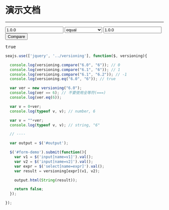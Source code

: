 # 演示文档

---

<form id="form-demo">
  <input type="text" name="v1" value="1.0.0" />
  <select name="expr">
    <option value="eq">equal</option>
    <option value="gt">great than</option>
    <option value="gte">great than equal</option>
    <option value="lt">less than</option>
    <option value="lte">less than equal</option>
    <option value="compare">compare</option>
  </select>
  <input type="text" name="v2" value="1.0.0" />
  <input type="submit" name="btn-compare" value="Compare" />
</form>
<pre id="output">true</pre>

````javascript
seajs.use(['jquery', '../versioning'], function($, versioning){

  console.log(versioning.compare("6.0", "6")); // 0
  console.log(versioning.compare("6.1", "6")); // 1
  console.log(versioning.compare("6.1", "6.2")); // -1
  console.log(versioning.eq("6.0", "6")); // true

  var ver = new versioning("6.0");
  console.log(ver == 6); // 不要使用全等符(===)
  console.log(ver.eq(6));

  var v = 0+ver;
  console.log(typeof v, v); // number, 6

  var v = ""+ver;
  console.log(typeof v, v); // string, "6"

  // ----

  var output = $('#output');

  $('#form-demo').submit(function(){
    var v1 = $('input[name=v1]').val();
    var v2 = $('input[name=v2]').val();
    var expr = $('select[name=expr]').val();
    var result = versioning[expr](v1, v2);

    output.html(String(result));

    return false;
  });

});
````
